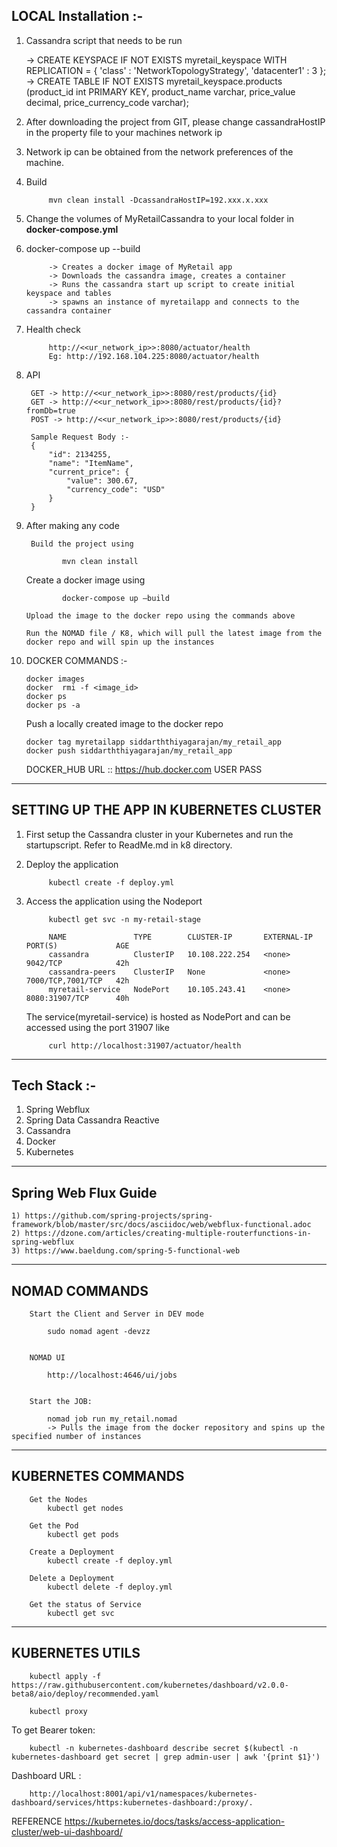 
LOCAL Installation :-
----------------------------------------------------------------------------------------------------------------------

1. Cassandra script that needs to be run

    -> CREATE KEYSPACE IF NOT EXISTS myretail_keyspace WITH REPLICATION = { 'class' : 'NetworkTopologyStrategy', 'datacenter1' : 3 };
    -> CREATE TABLE IF NOT EXISTS myretail_keyspace.products (product_id int PRIMARY KEY, product_name varchar, price_value decimal, price_currency_code varchar);

2. After downloading the project from GIT, please change cassandraHostIP in the property file to your machines network ip
3. Network ip can be obtained from the network preferences of the machine.
4. Build

            mvn clean install -DcassandraHostIP=192.xxx.x.xxx
5. Change the volumes of MyRetailCassandra to your local folder in **docker-compose.yml**
6. docker-compose up --build
 
            -> Creates a docker image of MyRetail app            
            -> Downloads the cassandra image, creates a container
            -> Runs the cassandra start up script to create initial keyspace and tables
            -> spawns an instance of myretailapp and connects to the cassandra container
            
7. Health check

            http://<<ur_network_ip>>:8080/actuator/health
            Eg: http://192.168.104.225:8080/actuator/health

8. API

        GET -> http://<<ur_network_ip>>:8080/rest/products/{id}
        GET -> http://<<ur_network_ip>>:8080/rest/products/{id}?fromDb=true
        POST -> http://<<ur_network_ip>>:8080/rest/products/{id}
        
        Sample Request Body :-        
        {
            "id": 2134255,
            "name": "ItemName",
            "current_price": {
                "value": 300.67,
                "currency_code": "USD"
            }
        }

9. After making any code
     
        Build the project using 

               mvn clean install
        
   	  Create a docker image using
   	
               docker-compose up —build
               
   	   Upload the image to the docker repo using the commands above
   	 
   	   Run the NOMAD file / K8, which will pull the latest image from the docker repo and will spin up the instances
  
10. DOCKER COMMANDS :-

        docker images
        docker  rmi -f <image_id>
        docker ps
        docker ps -a
        
    Push a locally created image to the docker repo
   		
   		docker tag myretailapp siddarththiyagarajan/my_retail_app
   		docker push siddarththiyagarajan/my_retail_app
   	
   	DOCKER_HUB URL :: https://hub.docker.com
   	USER
   	PASS                              


----------------------------------------------------------------------------------------------------------------------
SETTING UP THE APP IN KUBERNETES CLUSTER
----------------------------------------------------------------------------------------------------------------------
1. First setup the Cassandra cluster in your Kubernetes and run the startupscript. Refer to ReadMe.md in k8 directory.
2. Deploy the application

            kubectl create -f deploy.yml

3. Access the application using the Nodeport
 
            kubectl get svc -n my-retail-stage
            
            NAME               TYPE        CLUSTER-IP       EXTERNAL-IP   PORT(S)             AGE
            cassandra          ClusterIP   10.108.222.254   <none>        9042/TCP            42h
            cassandra-peers    ClusterIP   None             <none>        7000/TCP,7001/TCP   42h
            myretail-service   NodePort    10.105.243.41    <none>        8080:31907/TCP      40h

    The service(myretail-service) is hosted as NodePort and can be accessed using the port 31907 like
    
            curl http://localhost:31907/actuator/health
                 
    

---------------------------------------------------------------------------------------------------------------------        
Tech Stack :-
---------------------------------------------------------------------------------------------------------------------

1. Spring Webflux
2. Spring Data Cassandra Reactive
3. Cassandra
4. Docker 
5. Kubernetes

---------------------------------------------------------------------------------------------------------------------
Spring Web Flux Guide
-----------------------------------------------------------------------------------------------------------
	1) https://github.com/spring-projects/spring-framework/blob/master/src/docs/asciidoc/web/webflux-functional.adoc
	2) https://dzone.com/articles/creating-multiple-routerfunctions-in-spring-webflux
	3) https://www.baeldung.com/spring-5-functional-web
----------------------------------------------------------------------------------------------------------------------
NOMAD COMMANDS
----------------------------------------------------------------------------------------------------------------------
        Start the Client and Server in DEV mode 
        
        	sudo nomad agent -devzz
        
        
        NOMAD UI 
        
        	http://localhost:4646/ui/jobs
        
        
        Start the JOB:
        
        	nomad job run my_retail.nomad
        	-> Pulls the image from the docker repository and spins up the specified number of instances
        	
----------------------------------------------------------------------------------------------------------------------
KUBERNETES COMMANDS
----------------------------------------------------------------------------------------------------------------------        

        Get the Nodes
            kubectl get nodes
        
        Get the Pod
            kubectl get pods
        
        Create a Deployment
            kubectl create -f deploy.yml
        
        Delete a Deployment
            kubectl delete -f deploy.yml
        
        Get the status of Service
            kubectl get svc

----------------------------------------------------------------------------------------------------------------------
KUBERNETES UTILS
----------------------------------------------------------------------------------------------------------------------


        kubectl apply -f https://raw.githubusercontent.com/kubernetes/dashboard/v2.0.0-beta8/aio/deploy/recommended.yaml

        kubectl proxy

To get Bearer token:

        kubectl -n kubernetes-dashboard describe secret $(kubectl -n kubernetes-dashboard get secret | grep admin-user | awk '{print $1}')

Dashboard URL :

        http://localhost:8001/api/v1/namespaces/kubernetes-dashboard/services/https:kubernetes-dashboard:/proxy/.

REFERENCE
        https://kubernetes.io/docs/tasks/access-application-cluster/web-ui-dashboard/

